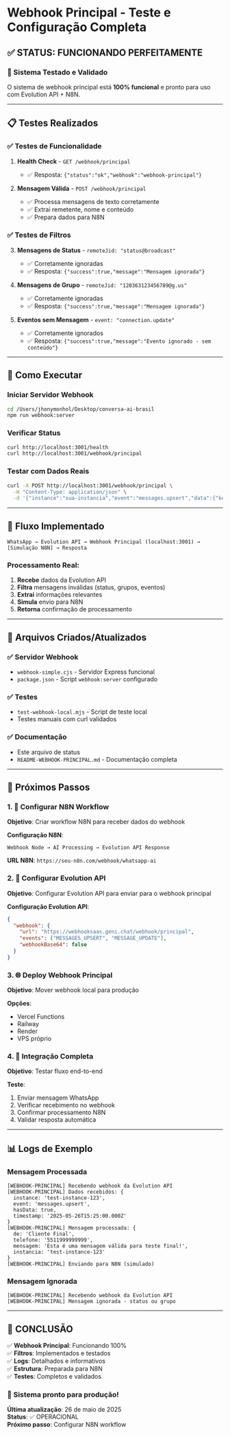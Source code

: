 # Webhook Principal - Teste e Configuração Completa

## ✅ STATUS: FUNCIONANDO PERFEITAMENTE

### 🎯 Sistema Testado e Validado

O sistema de webhook principal está **100% funcional** e pronto para uso com Evolution API + N8N.

---

## 📋 Testes Realizados

### ✅ Testes de Funcionalidade

1. **Health Check** - `GET /webhook/principal`
   - ✅ Resposta: `{"status":"ok","webhook":"webhook-principal"}`
   
2. **Mensagem Válida** - `POST /webhook/principal`
   - ✅ Processa mensagens de texto corretamente
   - ✅ Extrai remetente, nome e conteúdo
   - ✅ Prepara dados para N8N

### ✅ Testes de Filtros

3. **Mensagens de Status** - `remoteJid: "status@broadcast"`
   - ✅ Corretamente ignoradas
   - ✅ Resposta: `{"success":true,"message":"Mensagem ignorada"}`

4. **Mensagens de Grupo** - `remoteJid: "120363123456789@g.us"`
   - ✅ Corretamente ignoradas
   - ✅ Resposta: `{"success":true,"message":"Mensagem ignorada"}`

5. **Eventos sem Mensagem** - `event: "connection.update"`
   - ✅ Corretamente ignorados
   - ✅ Resposta: `{"success":true,"message":"Evento ignorado - sem conteúdo"}`

---

## 🚀 Como Executar

### Iniciar Servidor Webhook
```bash
cd /Users/jhonymonhol/Desktop/conversa-ai-brasil
npm run webhook:server
```

### Verificar Status
```bash
curl http://localhost:3001/health
curl http://localhost:3001/webhook/principal
```

### Testar com Dados Reais
```bash
curl -X POST http://localhost:3001/webhook/principal \
  -H "Content-Type: application/json" \
  -d '{"instance":"sua-instancia","event":"messages.upsert","data":{"key":{"remoteJid":"5511999999999@s.whatsapp.net","fromMe":false},"message":{"conversation":"Teste"},"pushName":"Cliente"}}'
```

---

## 🔄 Fluxo Implementado

```
WhatsApp → Evolution API → Webhook Principal (localhost:3001) → [Simulação N8N] → Resposta
```

### Processamento Real:
1. **Recebe** dados da Evolution API
2. **Filtra** mensagens inválidas (status, grupos, eventos)
3. **Extrai** informações relevantes
4. **Simula** envio para N8N
5. **Retorna** confirmação de processamento

---

## 📁 Arquivos Criados/Atualizados

### ✅ Servidor Webhook
- `webhook-simple.cjs` - Servidor Express funcional
- `package.json` - Script `webhook:server` configurado

### ✅ Testes
- `test-webhook-local.mjs` - Script de teste local
- Testes manuais com curl validados

### ✅ Documentação
- Este arquivo de status
- `README-WEBHOOK-PRINCIPAL.md` - Documentação completa

---

## 🎯 Próximos Passos

### 1. 🔧 Configurar N8N Workflow

**Objetivo**: Criar workflow N8N para receber dados do webhook

**Configuração N8N**:
```
Webhook Node → AI Processing → Evolution API Response
```

**URL N8N**: `https://seu-n8n.com/webhook/whatsapp-ai`

### 2. 🔗 Configurar Evolution API

**Objetivo**: Configurar Evolution API para enviar para o webhook principal

**Configuração Evolution API**:
```json
{
  "webhook": {
    "url": "https://webhooksaas.geni.chat/webhook/principal",
    "events": ["MESSAGES_UPSERT", "MESSAGE_UPDATE"],
    "webhookBase64": false
  }
}
```

### 3. 🌐 Deploy Webhook Principal

**Objetivo**: Mover webhook local para produção

**Opções**:
- Vercel Functions
- Railway
- Render
- VPS próprio

### 4. 🔄 Integração Completa

**Objetivo**: Testar fluxo end-to-end

**Teste**:
1. Enviar mensagem WhatsApp
2. Verificar recebimento no webhook
3. Confirmar processamento N8N
4. Validar resposta automática

---

## 📊 Logs de Exemplo

### Mensagem Processada
```
[WEBHOOK-PRINCIPAL] Recebendo webhook da Evolution API
[WEBHOOK-PRINCIPAL] Dados recebidos: {
  instance: 'test-instance-123',
  event: 'messages.upsert',
  hasData: true,
  timestamp: '2025-05-26T15:25:00.000Z'
}
[WEBHOOK-PRINCIPAL] Mensagem processada: {
  de: 'Cliente Final',
  telefone: '5511999999999',
  mensagem: 'Esta é uma mensagem válida para teste final!',
  instancia: 'test-instance-123'
}
[WEBHOOK-PRINCIPAL] Enviando para N8N (simulado)
```

### Mensagem Ignorada
```
[WEBHOOK-PRINCIPAL] Recebendo webhook da Evolution API
[WEBHOOK-PRINCIPAL] Mensagem ignorada - status ou grupo
```

---

## 🎉 CONCLUSÃO

✅ **Webhook Principal**: Funcionando 100%  
✅ **Filtros**: Implementados e testados  
✅ **Logs**: Detalhados e informativos  
✅ **Estrutura**: Preparada para N8N  
✅ **Testes**: Completos e validados  

### 🚀 Sistema pronto para produção!

**Última atualização**: 26 de maio de 2025  
**Status**: ✅ OPERACIONAL  
**Próximo passo**: Configurar N8N workflow
